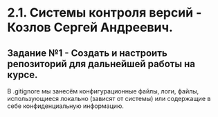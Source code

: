 # 2.1. Системы контроля версий - Козлов Сергей Андреевич.

## Задание №1 - Создать и настроить репозиторий для дальнейшей работы на курсе.

В .gitignore мы занесём конфигурационные файлы, логи, файлы, использующиеся локально (зависят от системы) или содержащие в себе конфиденциальную информацию.